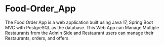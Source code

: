 # Food-Order_App
The Food Order App is a web application built using Java 17, Spring Boot MVC with PostgreSQL as the database. This Web App can Manage Multiple Restaurants from the Admin Side and Restaurant users can manage their Restaurants, orders, and offers.
